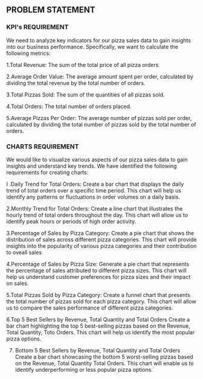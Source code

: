 ## PROBLEM STATEMENT

### KPI's REQUIREMENT
We need to analyze key indicators for our pizza sales data to gain insights into our business
performance. Specifically, we want to calculate the following metrics:

1.Total Revenue: The sum of the total price of all pizza orders.

2.Average Order Value: The average amount spent per order, calculated by dividing the total revenue by the total number of orders.

3.Total Pizzas Sold: The sum of the quantities of all pizzas sold.

4.Total Orders: The total number of orders placed.

5.Average Pizzas Per Order: The average number of pizzas sold per order, calculated by
dividing the total number of pizzas sold by the total number of orders.


### CHARTS REQUIREMENT
We would like to visualize various aspects of our pizza sales data to gain insights and understand key
trends. We have identified the following requirements for creating charts:

I .DaiIy Trend for Total Orders:
Create a bar chart that displays the daily trend of total orders over a specific time period. This chart will
help us identify any patterns or fluctuations in order volumes on a daily basis.

2.Monthly Trend for Total Orders:
Create a line chart that illustrates the hourly trend of total orders throughout the day. This chart will allow
us to identify peak hours or periods of high order activity.

3.Percentage of Sales by Pizza Category:
Create a pie chart that shows the distribution of sales across different pizza categories. This chart will
provide insights into the popularity of various pizza categories and their contribution to oveall sales

4.Percentage of Sales by Pizza Size:
Generate a pie chart that represents the percentage of sales attributed to different pizza sizes. This
chart will help us understand customer preferences for pizza sizes and their impact on sales.

5.Total Pizzas Sold by Pizza Category:
Create a funnel chart that presents the total number of pizzas sold for each pizza category. This chart
will allow us to compare the sales performance of different pizza categories.

6.Top 5 Best Sellers by Revenue, Total Quantity and Total Orders
Create a bar chart highlighting the top 5 best-selling pizzas based on the Revenue, Total Quantity, Toto
Orders. This chart will help us identify the most popular pizza options.

7. Bottom 5 Best Sellers by Revenue, Total Quantity and Total Orders
Create a bar chart showcasing the bottom 5 worst-selling pizzas based on the Revenue, Total Quantity
Total Orders. This chart will enable us to identify underperforming or less popular pizza options.




